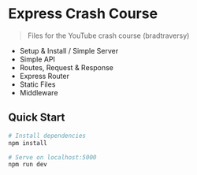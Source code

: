 # Express Crash Course

> Files for the YouTube crash course (bradtraversy)

- Setup & Install / Simple Server
- Simple API
- Routes, Request & Response
- Express Router
- Static Files
- Middleware

## Quick Start

```bash
# Install dependencies
npm install

# Serve on localhost:5000
npm run dev
```
